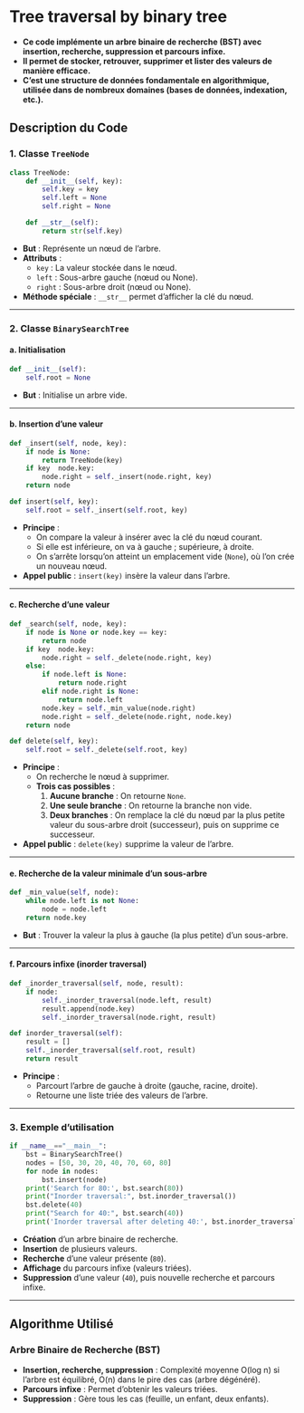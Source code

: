 # Tree traversal by binary tree

- **Ce code implémente un arbre binaire de recherche (BST) avec insertion, recherche, suppression et parcours infixe.**
- **Il permet de stocker, retrouver, supprimer et lister des valeurs de manière efficace.**
- **C’est une structure de données fondamentale en algorithmique, utilisée dans de nombreux domaines (bases de données, indexation, etc.).**

## Description du Code

### 1. **Classe `TreeNode`**

```python
class TreeNode:
    def __init__(self, key):
        self.key = key
        self.left = None
        self.right = None

    def __str__(self):
        return str(self.key)
```
- **But** : Représente un nœud de l’arbre.
- **Attributs** :
  - `key` : La valeur stockée dans le nœud.
  - `left` : Sous-arbre gauche (nœud ou None).
  - `right` : Sous-arbre droit (nœud ou None).
- **Méthode spéciale** : `__str__` permet d’afficher la clé du nœud.

---

### 2. **Classe `BinarySearchTree`**

#### a. **Initialisation**

```python
def __init__(self):
    self.root = None
```
- **But** : Initialise un arbre vide.

---

#### b. **Insertion d’une valeur**

```python
def _insert(self, node, key):
    if node is None:
        return TreeNode(key)
    if key  node.key:
        node.right = self._insert(node.right, key)
    return node

def insert(self, key):
    self.root = self._insert(self.root, key)
```
- **Principe** :
  - On compare la valeur à insérer avec la clé du nœud courant.
  - Si elle est inférieure, on va à gauche ; supérieure, à droite.
  - On s’arrête lorsqu’on atteint un emplacement vide (`None`), où l’on crée un nouveau nœud.
- **Appel public** : `insert(key)` insère la valeur dans l’arbre.

---

#### c. **Recherche d’une valeur**

```python
def _search(self, node, key):
    if node is None or node.key == key:
        return node
    if key  node.key:
        node.right = self._delete(node.right, key)
    else:
        if node.left is None:
            return node.right
        elif node.right is None:
            return node.left
        node.key = self._min_value(node.right)
        node.right = self._delete(node.right, node.key)
    return node

def delete(self, key):
    self.root = self._delete(self.root, key)
```
- **Principe** :
  - On recherche le nœud à supprimer.
  - **Trois cas possibles** :
    1. **Aucune branche** : On retourne `None`.
    2. **Une seule branche** : On retourne la branche non vide.
    3. **Deux branches** : On remplace la clé du nœud par la plus petite valeur du sous-arbre droit (successeur), puis on supprime ce successeur.
- **Appel public** : `delete(key)` supprime la valeur de l’arbre.

---

#### e. **Recherche de la valeur minimale d’un sous-arbre**

```python
def _min_value(self, node):
    while node.left is not None:
        node = node.left
    return node.key
```
- **But** : Trouver la valeur la plus à gauche (la plus petite) d’un sous-arbre.

---

#### f. **Parcours infixe (inorder traversal)**

```python
def _inorder_traversal(self, node, result):
    if node:
        self._inorder_traversal(node.left, result)
        result.append(node.key)
        self._inorder_traversal(node.right, result)

def inorder_traversal(self):
    result = []
    self._inorder_traversal(self.root, result)
    return result
```
- **Principe** :
  - Parcourt l’arbre de gauche à droite (gauche, racine, droite).
  - Retourne une liste triée des valeurs de l’arbre.

---

### 3. **Exemple d’utilisation**

```python
if __name__=="__main__":
    bst = BinarySearchTree()
    nodes = [50, 30, 20, 40, 70, 60, 80]
    for node in nodes:
        bst.insert(node)
    print('Search for 80:', bst.search(80))
    print("Inorder traversal:", bst.inorder_traversal())
    bst.delete(40)
    print("Search for 40:", bst.search(40))
    print('Inorder traversal after deleting 40:', bst.inorder_traversal())
```
- **Création** d’un arbre binaire de recherche.
- **Insertion** de plusieurs valeurs.
- **Recherche** d’une valeur présente (`80`).
- **Affichage** du parcours infixe (valeurs triées).
- **Suppression** d’une valeur (`40`), puis nouvelle recherche et parcours infixe.

---

## Algorithme Utilisé

### **Arbre Binaire de Recherche (BST)**

- **Insertion, recherche, suppression** : Complexité moyenne O(log n) si l’arbre est équilibré, O(n) dans le pire des cas (arbre dégénéré).
- **Parcours infixe** : Permet d’obtenir les valeurs triées.
- **Suppression** : Gère tous les cas (feuille, un enfant, deux enfants).

